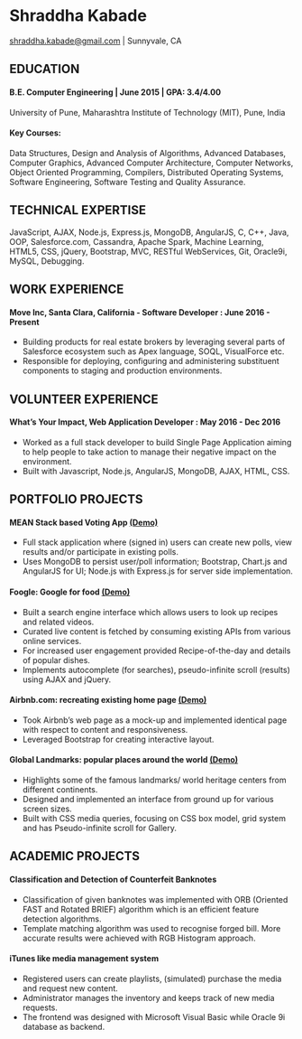 # Shraddha Kabade

shraddha.kabade@gmail.com  |  Sunnyvale, CA

## EDUCATION

#### B.E. Computer Engineering   |   June 2015   |    GPA: 3.4/4.00
University of Pune, Maharashtra Institute of Technology (MIT), Pune, India                      

#### Key Courses: 
Data Structures, Design and Analysis of Algorithms, Advanced Databases, Computer Graphics, Advanced Computer Architecture,  Computer Networks, Object Oriented Programming, Compilers, Distributed Operating Systems, Software Engineering, Software Testing and Quality Assurance.

## TECHNICAL EXPERTISE

JavaScript, AJAX, Node.js, Express.js, MongoDB, AngularJS, C, C++, Java, OOP, Salesforce.com, Cassandra, Apache Spark, Machine Learning, HTML5, CSS, jQuery, Bootstrap, MVC, RESTful WebServices, Git, Oracle9i, MySQL, Debugging.

## WORK EXPERIENCE

#### Move Inc, Santa Clara, California - Software Developer : June 2016 - Present
* Building products for real estate brokers by leveraging several parts of Salesforce ecosystem such as Apex language, SOQL, VisualForce etc.
* Responsible for deploying, configuring and administering substituent components to staging and production environments.


## VOLUNTEER EXPERIENCE

#### What’s Your Impact, Web Application Developer : May 2016 - Dec 2016
* Worked as a full stack developer to build Single Page Application aiming to help people to take action to manage their negative impact on the environment.
* Built with Javascript, Node.js, AngularJS, MongoDB, AJAX, HTML, CSS.


## PORTFOLIO PROJECTS

#### MEAN Stack based Voting App [(Demo)](https://shraddha-voting-app.herokuapp.com//)
* Full stack application where (signed in) users can create new polls, view results and/or participate in existing polls.
* Uses MongoDB to persist user/poll information; Bootstrap, Chart.js and AngularJS for UI; Node.js with Express.js for server side implementation.

#### Foogle: Google for food [(Demo)](http://kshraddha.github.io/foogle)
* Built a search engine interface which allows users to look up recipes and related videos.
* Curated live content is fetched by consuming existing APIs from various online services.
* For increased user engagement provided Recipe-of-the-day and details of popular dishes.
* Implements autocomplete (for searches), pseudo-infinite scroll (results) using AJAX and jQuery.

#### Airbnb.com: recreating existing home page [(Demo)](http://kshraddha.github.io/airbnb)
* Took Airbnb’s web page as a mock-up and implemented identical page with respect to content and responsiveness.
* Leveraged Bootstrap for creating interactive layout.

#### Global Landmarks: popular places around the world [(Demo)](http://kshraddha.github.io/global-landmarks)
* Highlights some of the famous landmarks/ world heritage centers from different continents.
* Designed and implemented an interface from ground up for various screen sizes.
* Built with CSS media queries, focusing on CSS box model, grid system and has Pseudo-infinite scroll for Gallery.


## ACADEMIC PROJECTS

#### Classification and Detection of Counterfeit Banknotes
* Classification of given banknotes was implemented with ORB (Oriented FAST and Rotated BRIEF) algorithm which is an efficient feature detection algorithms.
* Template matching algorithm was used to recognise forged bill. More accurate results were achieved with RGB Histogram approach.

#### iTunes like media management system
* Registered users can create playlists, (simulated) purchase the media and request new content.
* Administrator manages the inventory and keeps track of new media requests.
* The frontend was designed with Microsoft Visual Basic while Oracle 9i database as backend.
